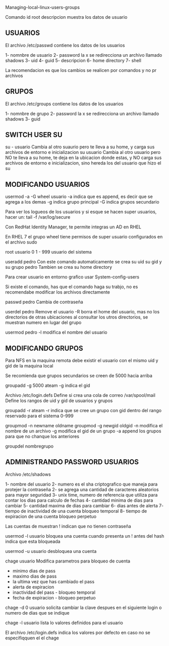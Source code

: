 Managing-local-linux-users-groups

Comando id root
descripcion muestra los datos de usuario

USUARIOS
-------------------
El archivo /etc/passwd contiene los datos de los usuarios

1- nomnbre de usuario
2- password la x se redirecciona  un archivo llamado shadows
3- uid
4- guid
5- descripcion
6- home directory
7- shell

La recomendacion es que los cambios se realicen por comandos y no pr archivos

GRUPOS
--------------------
El archivo /etc/groups contiene los datos de los usuarios

1- nomnbre de grupo
2- password la x se redirecciona  un archivo llamado shadows
3- guid

SWITCH USER SU
--------------------
su - usuario
Cambia al otro suaurio pero te lleva a su home, y carga sus archivos de entorno e inicializacion
su usuario
Cambia al otro usuario pero NO te lleva a su home, te deja en la ubicacion donde estas, y NO carga sus archivos de entorno e inicializacion, sino hereda los del usuario que hizo el su


MODIFICANDO USUARIOS
-------------------------
usermod -a -G wheel usuario
-a indica que es append, es decir que se agrega a los demas
-g indica grupo principal
-G indica grupos secundario

Para ver los logueos de los usuarios y si esque se hacen super usuarios, hacer un:
tail -f /var/log/secure

Con RedHat Identity Manager, te permite integras un AD en RHEL

En RHEL 7 el grupo wheel tiene permisos de super usuario configurados en el archivo sudo

root usuario 0
1 - 999 usuario del sistema

useradd pedro
Con este comando automaticamente se crea su uid su gid y su grupo pedro
Tambien se crea su home directory

Para crear usuario en entorno grafico usar System-config-users

Si existe el comando, has que el comando haga su trabjo, no es recomendabe modificar los archivos directamente

passwd pedro
Cambia de contraseña

userdel pedro
Remove el usuario
-R borra el home del usuario, mas no los directorios de otras ubicaciones
al consultar los utros directorios, se muestran numero en lugar del grupo

usermod pedro
-l modifica el nombre del usuario

MODIFICANDO GRUPOS
----------------------

Para NFS en la maquina remota debe existir el usuario con el  mismo uid y gid de la maquina local 

Se recomienda que grupos secundarios se creen de 5000 hacia arriba

groupadd -g 5000 ateam 
-g indica el gid

Archivo /etc/login.defs
Define si crea una cola de correo /var/spool/mail
Define los rangos de uid y gid de usuarios y grupos

groupadd -r ateam 
-r indica que se cree un grupo con gid dentro del rango reservado para el sistema 0-999

groupmod -n newname oldname
groupmod -g newgid oldgid
-n modifica el nombre de un archivo
-g modifica el gid de un grupo
-a append los grupos para que no chanque los anteriores

groupdel nombregrupo

ADMINISTRANDO PASSWORD USUARIOS
---------------------------------

Archivo /etc/shadows

1- nombre del usuario
2- numero es el sha criptografico que maneja para protejer la contraseña
2- se agrega una cantidad de caracteres aleatorios para mayor seguridad
3- unix time, numero de referencia que utiliza para contar los dias para calculo de fechas
4- cantidad minima de dias para cambiar
5- cantidad maxima de dias para cambiar
6- dias antes de alerta 
7- tiempo de inactividad de una cuenta bloqueo temporal
8- tiempo de expiracion de una cuenta bloqueo perpetuo

Las cuentas de muestran ! indican que no tienen contraseña

usermod -l usuario
bloquea una cuenta
cuando presenta un ! antes del hash indica que esta bloqueada

usermod -u usuario
desbloquea una cuenta

chage usuario
Modifica parametros para bloqueo de cuenta
 - minimo dias de pass
 - maximo dias de pass
 - la ultima vez que has cambiado el pass
 - alerta de expiracion
 - inactividad del pass - bloqueo temporal
 - fecha de expiracion - bloqueo perpetuo

chage -d  0 usuario
solicita cambiar la clave despues en el siguiente login o numero de dias que se indique

chage -l usuario
lista lo valores definidos para el usuario

El archivo /etc/login.defs indica los valores por defecto en caso no se especifiqquen el el chage















